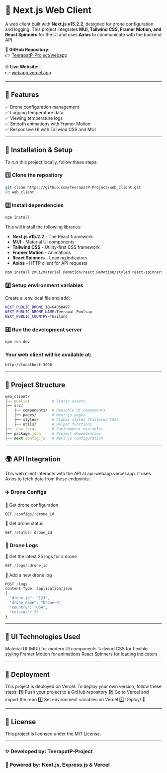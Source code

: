 # 🚀 Next.js Web Client

A web client built with **Next.js v15.2.2**, designed for drone configuration and logging. This project integrates **MUI, Tailwind CSS, Framer Motion, and React Spinners** for the UI and uses **Axios** to communicate with the backend API.

📌 **GitHub Repository:**  
👉 [TeerapatP-Project/webapp](https://github.com/TeerapatP-Project/webapp.git)

🌐 **Live Website:**  
👉 [webapp.vercel.app](https://webapp-ruby-six.vercel.app/)  

---

## 📌 **Features**
✅ Drone configuration management  
✅ Logging temperature data  
✅ Viewing temperature logs  
✅ Smooth animations with Framer Motion  
✅ Responsive UI with Tailwind CSS and MUI  

---

## 🔧 **Installation & Setup**

To run this project locally, follow these steps:

### 1️⃣ Clone the repository
```sh
git clone https://github.com/TeerapatP-Project/web_client.git
cd web_client
```
### 2️⃣ Install dependencies
```sh
npm install
```
This will install the following libraries:
- **Next.js v15.2.2** - The React framework
- **MUI** - Material UI components
- **Tailwind CSS** - Utility-first CSS framework
- **Framer Motion** - Animations
- **React Spinners** - Loading indicators
- **Axios** - HTTP client for API requests

```sh
npm install @mui/material @emotion/react @emotion/styled react-spinners axios framer-motion
```
### 3️⃣ Setup environment variables
Create a .env.local file and add:
```sh
NEXT_PUBLIC_DRONE_ID=64050497
NEXT_PUBLIC_DRONE_NAME=Teerapat Poolsap
NEXT_PUBLIC_COUNTRY=Thailand
```
### 4️⃣ Run the development server
```sh
npm run dev
```
### Your web client will be available at:
```sh
http://localhost:3000
```

---

## 📜 **Project Structure**
```ruby
web_client/
│── public/          # Static assets
│── src/
│   ├── components/  # Reusable UI components
│   ├── pages/       # Next.js pages
│   ├── styles/      # Global styles (Tailwind CSS)
│   ├── utils/       # Helper functions
│── .env.local       # Environment variables
│── package.json     # Project dependencies
│── next.config.js   # Next.js configuration
```

---

## 🌍 **API Integration**
This web client interacts with the API at api-webapp.vercel.app. It uses Axios to fetch data from these endpoints:

### ✈️ Drone Configs
📍 Get drone configuration
```ts
GET /configs/:drone_id
```
📍 Get drone status
```ts
GET /status/:drone_id
```
### 📜 Drone Logs
📍 Get the latest 25 logs for a drone
```ts
GET /logs/:drone_id
```
📍 Add a new drone log
```ts
POST /logs
Content-Type: application/json
{
  "drone_id": "123",
  "drone_name": "Drone-X",
  "country": "USA",
  "celsius": 25
}
```

---

## 🎨 **UI Technologies Used**
Material UI (MUI) for modern UI components
Tailwind CSS for flexible styling
Framer Motion for animations
React Spinners for loading indicators

---

## 🚀 **Deployment**
This project is deployed on Vercel. To deploy your own version, follow these steps: 1️⃣ Push your project to a GitHub repository
2️⃣ Go to Vercel and import the repo
3️⃣ Set environment variables on Vercel
4️⃣ Deploy! 🎉

---


## 📄 **License**
This project is licensed under the MIT License.

---


### ✨ Developed by: TeerapatP-Project
### 🚀 Powered by: Next.js, Express.js & Vercel


